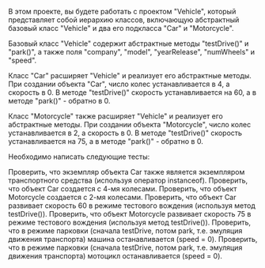 В этом проекте, вы будете работать с проектом "Vehicle", который представляет собой иерархию классов, включающую абстрактный базовый класс "Vehicle" и два его подкласса "Car" и "Motorcycle".

Базовый класс "Vehicle" содержит абстрактные методы "testDrive()" и "park()", а также поля "company", "model", "yearRelease", "numWheels" и "speed".

Класс "Car" расширяет "Vehicle" и реализует его абстрактные методы. При создании объекта "Car", число колес устанавливается в 4, а скорость в 0. В методе "testDrive()" скорость устанавливается на 60, а в методе "park()" - обратно в 0.

Класс "Motorcycle" также расширяет "Vehicle" и реализует его абстрактные методы. При создании объекта "Motorcycle", число колес устанавливается в 2, а скорость в 0. В методе "testDrive()" скорость устанавливается на 75, а в методе "park()" - обратно в 0.

Необходимо написать следующие тесты:

Проверить, что экземпляр объекта Car также является экземпляром транспортного средства (используя оператор instanceof).
Проверить, что объект Car создается с 4-мя колесами.
Проверить, что объект Motorcycle создается с 2-мя колесами.
Проверить, что объект Car развивает скорость 60 в режиме тестового вождения (используя метод testDrive()).
Проверить, что объект Motorcycle развивает скорость 75 в режиме тестового вождения (используя метод testDrive()).
Проверить, что в режиме парковки (сначала testDrive, потом park, т.е. эмуляция движения транспорта) машина останавливается (speed = 0).
Проверить, что в режиме парковки (сначала testDrive, потом park, т.е. эмуляция движения транспорта) мотоцикл останавливается (speed = 0).